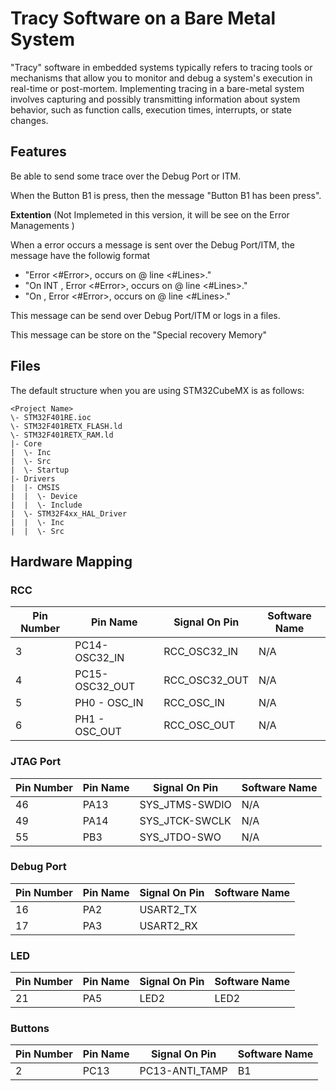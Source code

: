 # Tracy Software on a Bare Metal System

"Tracy" software in embedded systems typically refers to tracing tools or mechanisms that allow you to monitor and debug a system's execution in real-time or post-mortem. Implementing tracing in a bare-metal system involves capturing and possibly transmitting information about system behavior, such as function calls, execution times, interrupts, or state changes.

## Features

Be able to send some trace over the Debug Port or ITM.

When the Button B1 is press, then the message "Button B1 has been press".

**Extention** (Not Implemeted in this version, it will be see on the Error Managements )

When a error occurs a message is sent over the Debug Port/ITM, the message have the followig format

- "Error <#Error>, occurs on <fileName> @ line <#Lines>."
- "On INT <InterruptionShortName>, Error <#Error>, occurs on <fileName> @ line <#Lines>."
- "On <TaskName>, Error <#Error>, occurs on <fileName> @ line <#Lines>."

This message can be send over Debug Port/ITM or logs in a files.

This message can be store on the "Special recovery Memory"

## Files

The default structure when you are using STM32CubeMX is as follows: 

```
<Project Name>
\- STM32F401RE.ioc
\- STM32F401RETX_FLASH.ld
\- STM32F401RETX_RAM.ld
|- Core
|  \- Inc
|  \- Src
|  \- Startup 
|- Drivers
|  |- CMSIS
|  |  \- Device
|  |  \- Include
|  \- STM32F4xx_HAL_Driver
|  |  \- Inc
|  |  \- Src
```

## Hardware Mapping

### RCC

|Pin Number     |  Pin Name        | Signal On Pin   | Software Name  |
| ------------- | ------------- |------------------- |-------------   |
|3              |PC14-OSC32_IN  |RCC_OSC32_IN        | N/A            |
|4              |PC15-OSC32_OUT |RCC_OSC32_OUT       | N/A            |
|5              |PH0 - OSC_IN   |RCC_OSC_IN          | N/A            |
|6              |PH1 - OSC_OUT  |RCC_OSC_OUT         | N/A            |

### JTAG Port

|Pin Number  |  Pin Name     | Signal On Pin | Software Name  |
| ------------- | ------------- |------------- |-------------   |
|46           | PA13          |SYS_JTMS-SWDIO |N/A            |
|49           | PA14          |SYS_JTCK-SWCLK |N/A            |
|55           | PB3           |SYS_JTDO-SWO   |N/A            |

### Debug Port

|Pin Number  |  Pin Name     | Signal On Pin | Software Name  |
| ------------- | ------------- |------------- |-------------   |
|16           | PA2           |USART2_TX      |
|17           | PA3           |USART2_RX      |

### LED

|Pin Number  |  Pin Name     | Signal On Pin |  Software Name  |
| ------------- | ------------- |------------- |-------------   |
|21           | PA5           | LED2          | LED2

### Buttons

|Pin Number  |  Pin Name     | Signal On Pin |  Software Name  |
| ------------- | ------------- |------------- | -------------   |
|2            | PC13          | PC13-ANTI_TAMP| B1 |
